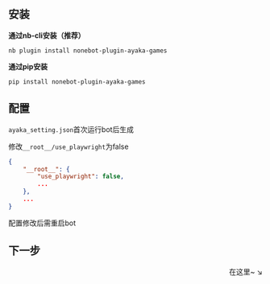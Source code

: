 ## 安装

**通过nb-cli安装（推荐）**

`nb plugin install nonebot-plugin-ayaka-games`

**通过pip安装**

`pip install nonebot-plugin-ayaka-games`

## 配置

`ayaka_setting.json`首次运行bot后生成

修改`__root__/use_playwright`为false

```json
{
    "__root__": {
        "use_playwright": false,
        ...
    },
    ...
}
```

配置修改后需重启bot

## 下一步

<div align="right">
    在这里~ ↘
</div>

